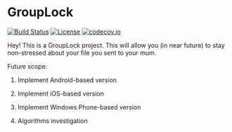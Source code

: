 GroupLock
===

[![Build Status](https://travis-ci.org/lanit-tercom-school/grouplock.svg?branch=master)](https://travis-ci.org/lanit-tercom-school/grouplock)
[![License](https://img.shields.io/badge/license-Apache%202.0-lightgrey.svg)](LICENSE)
[![codecov.io](https://codecov.io/github/lanit-tercom-school/grouplock/coverage.svg?branch=master)](https://codecov.io/github/lanit-tercom-school/grouplock?branch=master)

Hey! This is a GroupLock project. This will allow you (in near future) to stay non-stressed about your file you sent to your mum.

Future scope:

1) Implement Android-based version

2) Implement iOS-based version

3) Implement Windows Phone-based version

4) Algorithms investigation
